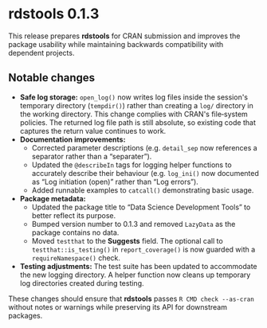 # rdstools 0.1.3

This release prepares **rdstools** for CRAN submission and improves the package usability while maintaining backwards compatibility with dependent projects.

## Notable changes

* **Safe log storage:** `open_log()` now writes log files inside the session's temporary directory (`tempdir()`) rather than creating a `log/` directory in the working directory. This change complies with CRAN's file‑system policies. The returned log file path is still absolute, so existing code that captures the return value continues to work.
* **Documentation improvements:**
  - Corrected parameter descriptions (e.g. `detail_sep` now references a separator rather than a “separater”).
  - Updated the `@describeIn` tags for logging helper functions to accurately describe their behaviour (e.g. `log_ini()` now documented as “Log initiation (open)” rather than “Log errors”).
  - Added runnable examples to `catcall()` demonstrating basic usage.
* **Package metadata:**
  - Updated the package title to “Data Science Development Tools” to better reflect its purpose.
  - Bumped version number to 0.1.3 and removed `LazyData` as the package contains no data.
  - Moved `testthat` to the **Suggests** field. The optional call to `testthat::is_testing()` in `report_coverage()` is now guarded with a `requireNamespace()` check.
* **Testing adjustments:** The test suite has been updated to accommodate the new logging directory. A helper function now cleans up temporary log directories created during testing.

These changes should ensure that **rdstools** passes `R CMD check --as-cran` without notes or warnings while preserving its API for downstream packages.